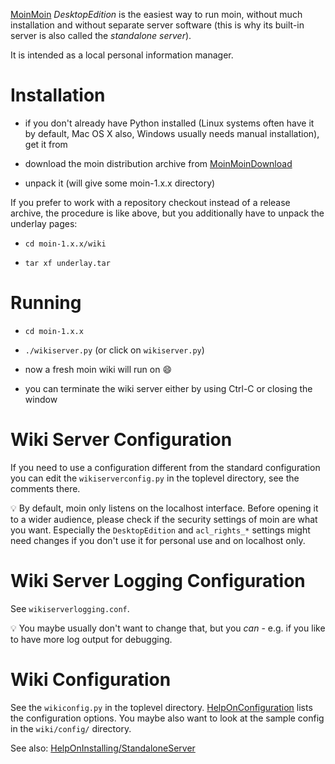 [MoinMoin](/MoinMoin)
*DesktopEdition* is the easiest way to run moin, without much
installation and without separate server software (this is why its
built-in server is also called the *standalone server*).

It is intended as a local personal information manager.

# Installation

  - if you don't already have Python installed (Linux systems often have
    it by default, Mac OS X also, Windows usually needs manual
    installation), get it from [](http://python.org/)

  - download the moin distribution archive from
    [MoinMoinDownload](http://moinmo.in/MoinMoinDownload)

  - unpack it (will give some moin-1.x.x directory)

If you prefer to work with a repository checkout instead of a release
archive, the procedure is like above, but you additionally have to
unpack the underlay pages:

  - `cd moin-1.x.x/wiki`

  - `tar xf underlay.tar`

# Running

  - `cd moin-1.x.x`

  - `./wikiserver.py` (or click on `wikiserver.py`)

  - now a fresh moin wiki will run on [](http://localhost:8080/)
    :smile:

  - you can terminate the wiki server either by using Ctrl-C or closing
    the window

# Wiki Server Configuration

If you need to use a configuration different from the standard
configuration you can edit the `wikiserverconfig.py` in the toplevel
directory, see the comments there.

:bulb: By
default, moin only listens on the localhost interface. Before opening it
to a wider audience, please check if the security settings of moin are
what you want. Especially the `DesktopEdition` and `acl_rights_*`
settings might need changes if you don't use it for personal use and on
localhost only.

# Wiki Server Logging Configuration

See `wikiserverlogging.conf`.

:bulb: You
maybe usually don't want to change that, but you *can* - e.g. if you
like to have more log output for debugging.

# Wiki Configuration

See the `wikiconfig.py` in the toplevel directory.
[HelpOnConfiguration](/HelpOnConfiguration)
lists the configuration options. You maybe also want to look at the
sample config in the `wiki/config/` directory.

See also:
[HelpOnInstalling/StandaloneServer](/HelpOnInstalling/StandaloneServer)
